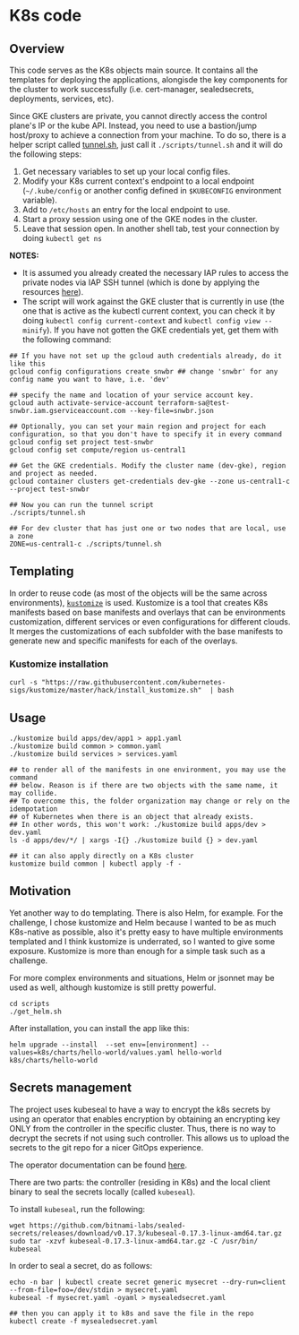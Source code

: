 # K8s code
## Overview

This code serves as the K8s objects main source. It contains all the templates for deploying the applications, alongisde the key components for the cluster to work successfully (i.e. cert-manager, sealedsecrets, deployments, services, etc).

Since GKE clusters are private, you cannot directly access the control plane's IP or the kube API. Instead, you need to use a bastion/jump host/proxy to achieve a connection from your machine. To do so, there is a helper script called [tunnel.sh](scripts/tunnel.sh), just call it `./scripts/tunnel.sh` and it will do the following steps:

1. Get necessary variables to set up your local config files.
2. Modify your K8s current context's endpoint to a local endpoint (`~/.kube/config` or another config defined in `$KUBECONFIG` environment variable).
3. Add to `/etc/hosts` an entry for the local endpoint to use.
4. Start a proxy session using one of the GKE nodes in the cluster.
5. Leave that session open. In another shell tab, test your connection by doing `kubectl get ns`

**NOTES:** 
- It is assumed you already created the necessary IAP rules to access the private nodes via IAP SSH tunnel (which is done by applying the resources [here](../terraform/infra/ingenio/iap.tf)).
- The script will work against the GKE cluster that is currently in use (the one that is active as the kubectl current context, you can check it by doing `kubectl config current-context` and `kubectl config view --minify`). If you have not gotten the GKE credentials yet, get them with the following command:

```
## If you have not set up the gcloud auth credentials already, do it like this
gcloud config configurations create snwbr ## change 'snwbr' for any config name you want to have, i.e. 'dev'

## specify the name and location of your service account key.
gcloud auth activate-service-account terraform-sa@test-snwbr.iam.gserviceaccount.com --key-file=snwbr.json

## Optionally, you can set your main region and project for each configuration, so that you don't have to specify it in every command
gcloud config set project test-snwbr
gcloud config set compute/region us-central1

## Get the GKE credentials. Modify the cluster name (dev-gke), region and project as needed.
gcloud container clusters get-credentials dev-gke --zone us-central1-c --project test-snwbr

## Now you can run the tunnel script
./scripts/tunnel.sh

## For dev cluster that has just one or two nodes that are local, use a zone
ZONE=us-central1-c ./scripts/tunnel.sh
```

## Templating

In order to reuse code (as most of the objects will be the same across environments), [`kustomize`](https://github.com/kubernetes-sigs/kustomize) is used. Kustomize is a tool that creates K8s manifests based on base manifests and overlays that can be environments customization, different services or even configurations for different clouds. It merges the customizations of each subfolder with the base manifests to generate new and specific manifests for each of the overlays.

### Kustomize installation

```
curl -s "https://raw.githubusercontent.com/kubernetes-sigs/kustomize/master/hack/install_kustomize.sh"  | bash
```

## Usage

```
./kustomize build apps/dev/app1 > app1.yaml
./kustomize build common > common.yaml
./kustomize build services > services.yaml

## to render all of the manifests in one environment, you may use the command
## below. Reason is if there are two objects with the same name, it may collide.
## To overcome this, the folder organization may change or rely on the idempotation
## of Kubernetes when there is an object that already exists.
## In other words, this won't work: ./kustomize build apps/dev > dev.yaml
ls -d apps/dev/*/ | xargs -I{} ./kustomize build {} > dev.yaml

## it can also apply directly on a K8s cluster
kustomize build common | kubectl apply -f -
```

## Motivation
Yet another way to do templating. There is also Helm, for example. For the challenge, I chose kustomize and Helm because I wanted to be as much K8s-native as possible, also it's pretty easy to have multiple environments templated and I think kustomize is underrated, so I wanted to give some exposure. Kustomize is more than enough for a simple task such as a challenge.

For more complex environments and situations, Helm or jsonnet may be used as well, although kustomize is still pretty powerful.

```
cd scripts
./get_helm.sh
```

After installation, you can install the app like this:

```
helm upgrade --install  --set env=[environment] --values=k8s/charts/hello-world/values.yaml hello-world k8s/charts/hello-world
```

## Secrets management

The project uses kubeseal to have a way to encrypt the k8s secrets by using an operator that enables encryption by obtaining an encrypting key ONLY from the controller in the specific cluster. Thus, there is no way to decrypt the secrets if not using such controller. This allows us to upload the secrets to the git repo for a nicer GitOps experience.

The operator documentation can be found [here](https://github.com/bitnami-labs/sealed-secrets).

There are two parts: the controller (residing in K8s) and the local client binary to seal the secrets locally (called `kubeseal`).

To install `kubeseal`, run the following:

```
wget https://github.com/bitnami-labs/sealed-secrets/releases/download/v0.17.3/kubeseal-0.17.3-linux-amd64.tar.gz
sudo tar -xzvf kubeseal-0.17.3-linux-amd64.tar.gz -C /usr/bin/ kubeseal
```

In order to seal a secret, do as follows:

```
echo -n bar | kubectl create secret generic mysecret --dry-run=client --from-file=foo=/dev/stdin > mysecret.yaml
kubeseal -f mysecret.yaml -oyaml > mysealedsecret.yaml

## then you can apply it to k8s and save the file in the repo
kubectl create -f mysealedsecret.yaml
```
